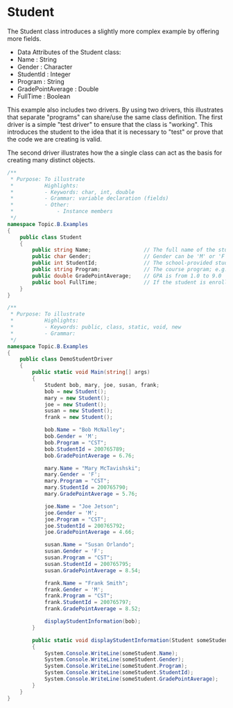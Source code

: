 ---
---
# Student

The Student class introduces a slightly more complex example by offering more fields.

*	Data Attributes of the Student class:
  * Name : String
  * Gender : Character
  * StudentId : Integer
  * Program : String
  * GradePointAverage : Double
  * FullTime : Boolean

This example also includes two drivers. By using two drivers, this illustrates that separate "programs" can share/use the same class definition. 
The first driver is a simple "test driver" to ensure that the class is "working". This introduces the student to the idea that it is necessary to "test" or prove that the code we are creating is valid. 

The second driver illustrates how the a single class can act as the basis for creating many distinct objects.

```csharp
/**
 * Purpose: To illustrate 
 *          Highlights:
 *          - Keywords: char, int, double
 *          - Grammar: variable declaration (fields)
 *          - Other:
 *              - Instance members
 */
namespace Topic.B.Examples
{
    public class Student
    {
        public string Name;                 // The full name of the student
        public char Gender;                 // Gender can be 'M' or 'F'
        public int StudentId;               // The school-provided student ID
        public string Program;              // The course program; e.g.: "CST"
        public double GradePointAverage;    // GPA is from 1.0 to 9.0
        public bool FullTime;               // If the student is enrolled full-time
    }
}
```

```csharp
/**
 * Purpose: To illustrate 
 *          Highlights:
 *          - Keywords: public, class, static, void, new
 *          - Grammar: 
 */
namespace Topic.B.Examples
{
    public class DemoStudentDriver
    {
        public static void Main(string[] args)
        {
            Student bob, mary, joe, susan, frank;
            bob = new Student();
            mary = new Student();
            joe = new Student();
            susan = new Student();
            frank = new Student();

            bob.Name = "Bob McNalley";
            bob.Gender = 'M';
            bob.Program = "CST";
            bob.StudentId = 200765789;
            bob.GradePointAverage = 6.76;

            mary.Name = "Mary McTavishski";
            mary.Gender = 'F';
            mary.Program = "CST";
            mary.StudentId = 200765790;
            mary.GradePointAverage = 5.76;

            joe.Name = "Joe Jetson";
            joe.Gender = 'M';
            joe.Program = "CST";
            joe.StudentId = 200765792;
            joe.GradePointAverage = 4.66;

            susan.Name = "Susan Orlando";
            susan.Gender = 'F';
            susan.Program = "CST";
            susan.StudentId = 200765795;
            susan.GradePointAverage = 8.54;

            frank.Name = "Frank Smith";
            frank.Gender = 'M';
            frank.Program = "CST";
            frank.StudentId = 200765797;
            frank.GradePointAverage = 8.52;

            displayStudentInformation(bob);
        }

        public static void displayStudentInformation(Student someStudent)
        {
            System.Console.WriteLine(someStudent.Name);
            System.Console.WriteLine(someStudent.Gender);
            System.Console.WriteLine(someStudent.Program);
            System.Console.WriteLine(someStudent.StudentId);
            System.Console.WriteLine(someStudent.GradePointAverage);
        }
    }
}
```
